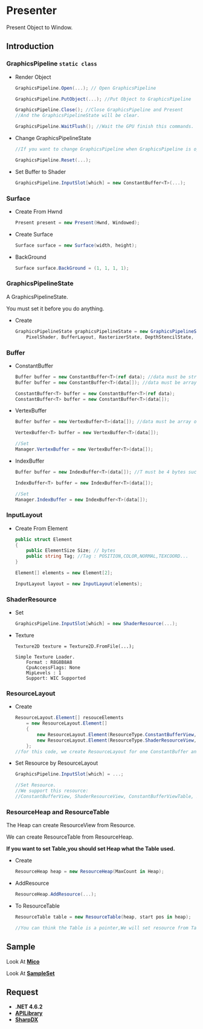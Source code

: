 # Presenter

Present Object to Window.

## Introduction

### GraphicsPipeline `static class`

- Render Object
    ```C#
    GraphicsPipeline.Open(...); // Open GraphicsPipeline

    GraphicsPipeline.PutObject(...); //Put Object to GraphicsPipeline
    
    GraphicsPipeline.Close(); //Close GraphicsPipeline and Present
    //And the GraphicsPipelineState will be clear.
    
    GraphicsPipeline.WaitFlush(); //Wait the GPU finish this commands.
    ```

- Change GraphicsPipelineState
    ```C#
    //If you want to change GraphicsPipeline when GraphicsPipeline is opening.

    GraphicsPipeline.Reset(...);
    ```

- Set Buffer to Shader
    ```C#
    GraphicsPipeline.InputSlot[which] = new ConstantBuffer<T>(...);
    ```

### Surface 

- Create From Hwnd
    ```C#
    Present present = new Present(Hwnd, Windowed);
    ```
- Create Surface
  ```C#
  Surface surface = new Surface(width, height);
  ```
- BackGround 
    ```C#
    Surface surface.BackGround = (1, 1, 1, 1);
    ```

### GraphicsPipelineState
A GraphicsPipelineState.

You must set it before you do anything.

- Create
    ```C#
    GraphicsPipelineState graphicsPipelineState = new GraphicsPipelineState(VertexShader, 
        PixelShader, BufferLayout, RasterizerState, DepthStencilState, BlendState);
    ```

### Buffer

- ConstantBuffer
    ```C#
    Buffer buffer = new ConstantBuffer<T>(ref data); //data must be struct
    Buffer buffer = new ConstantBuffer<T>(data[]); //data must be array of struct

    ConstantBuffer<T> buffer = new ConstantBuffer<T>(ref data);
    ConstantBuffer<T> buffer = new ConstantBuffer<T>(data[]);
    ```
- VertexBuffer
    ```C#
    Buffer buffer = new VertexBuffer<T>(data[]); //data must be array of struct

    VertexBuffer<T> buffer = new VertexBuffer<T>(data[]);

    //Set
    Manager.VertexBuffer = new VertexBuffer<T>(data[]);
    ```
- IndexBuffer
    ```C#
    Buffer buffer = new IndexBuffer<T>(data[]); //T must be 4 bytes such as uint,int...

    IndexBuffer<T> buffer = new IndexBuffer<T>(data[]);

    //Set 
    Manager.IndexBuffer = new IndexBuffer<T>(data[]);
    ```
### InputLayout

- Create From Element
    ```C#
    public struct Element
    {
        public ElementSize Size; // bytes
        public string Tag; //Tag : POSITION,COLOR,NORMAL,TEXCOORD...
    }

    Element[] elements = new Element[2];

    InputLayout layout = new InputLayout(elements);
    ```

### ShaderResource

- Set 
    ```C#
    GraphicsPipeline.InputSlot[which] = new ShaderResource(...);
    ```
- Texture
    ```
    Texture2D texture = Texture2D.FromFile(...);

    Simple Texture Loader.
        Format : R8G8B8A8
        CpuAccessFlags: None
        MipLevels : 1
        Support: WIC Supported
    ```
### ResourceLayout

- Create
    ```C#
    ResourceLayout.Element[] resouceElements
        = new ResourceLayout.Element[]
        {
            new ResourceLayout.Element(ResourceType.ConstantBufferView, 0),
            new ResourceLayout.Element(ResourceType.ShaderResourceView, 0)
        };
    //for this code, we create ResourceLayout for one ConstantBuffer and one ShaderResource.
    ```
- Set Resource by ResourceLayout
    ```C#
    GraphicsPipeline.InputSlot[which] = ...;

    //Set Resource.
    //We support this resource:
    //ConstantBufferView, ShaderResourceView, ConstantBufferViewTable, ShaderResourceViewTable
    ```

### ResourceHeap and ResourceTable

The Heap can create ResourceView from Resource.

We can create ResourceTable from ResourceHeap.

**If you want to set Table,you should set Heap what the Table used.** 

- Create
    ```C#
    ResourceHeap heap = new ResourceHeap(MaxCount in Heap);
    ```

- AddResource
    ```C#
    ResourceHeap.AddResource(...);
    ```
- To ResourceTable
    ```C#
    ResourceTable table = new ResourceTable(heap, start pos in heap);

    //You can think the Table is a pointer,We will set resource from Table's first element.
    ```


## Sample

Look At [**Mico**](https://github.com/LinkClinton/Mico/tree/master/Sample)

Look At [**SampleSet**](https://github.com/LinkClinton/SampleSet)

## Request

- **.NET 4.6.2**
- [**APILibrary**](https://github.com/LinkClinton/APILibrary)
- [**SharpDX**](https://github.com/sharpdx/SharpDX)